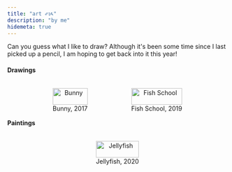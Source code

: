 ```yaml
---
title: "art ✐ᝰ"
description: "by me"
hidemeta: true
---
```

Can you guess what I like to draw? Although it's been some time since I last picked up a pencil, I am hoping to get back into it this year! 

#### Drawings 
<div style="display: flex; justify-content: center; gap: 20px; flex-wrap: wrap;">
  <figure style="text-align: center;">
    <img src="/bunny.jpeg" alt="Bunny" style="width: 100%; max-width: 300px; height: auto;">
    <figcaption>Bunny, 2017</figcaption>
  </figure>

  <figure style="text-align: center;">
    <img src="/school.jpg" alt="Fish School" style="width: 100%; max-width: 400px; height: auto;">
    <figcaption>Fish School, 2019</figcaption>
  </figure>
</div>

#### Paintings 
<div style="display: flex; justify-content: center; gap: 20px; flex-wrap: wrap;">
  <figure style="text-align: center;">
    <img src="/jellyfish.jpg" alt="Jellyfish" style="width: 100%; max-width: 300px; height: auto;">
    <figcaption>Jellyfish, 2020</figcaption>
  </figure>
</div>